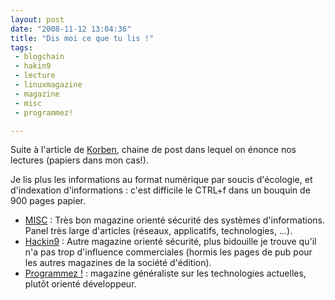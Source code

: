 ```yaml
---
layout: post
date: "2008-11-12 13:04:36"
title: "Dis moi ce que tu lis !"
tags:
 - blogchain
 - hakin9
 - lecture
 - linuxmagazine
 - magazine
 - misc
 - programmez!

---
```


Suite à l'article de [Korben](http://www.korben.info/presse-dis-moi-ce-que-tu-lis.html), chaine de post dans lequel on énonce nos lectures (papiers dans mon cas!).

Je lis plus les informations au format numérique par soucis d'écologie, et d'indexation d'informations : c'est difficile le CTRL+f dans un bouquin de 900 pages papier.

  * [MISC](http://www.miscmag.com/) : Très bon magazine orienté sécurité des systèmes d'informations. Panel très large d'articles (réseaux, applicatifs, technologies, ...).	
  * [Hackin9](www.hakin9.org) : Autre magazine orienté sécurité, plus bidouille je trouve qu'il n'a pas trop d'influence commerciales (hormis les pages de pub pour les autres magazines de la société d'édition).
  * [Programmez !](http://www.programmez.com) : magazine généraliste sur les technologies actuelles, plutôt orienté développeur.



